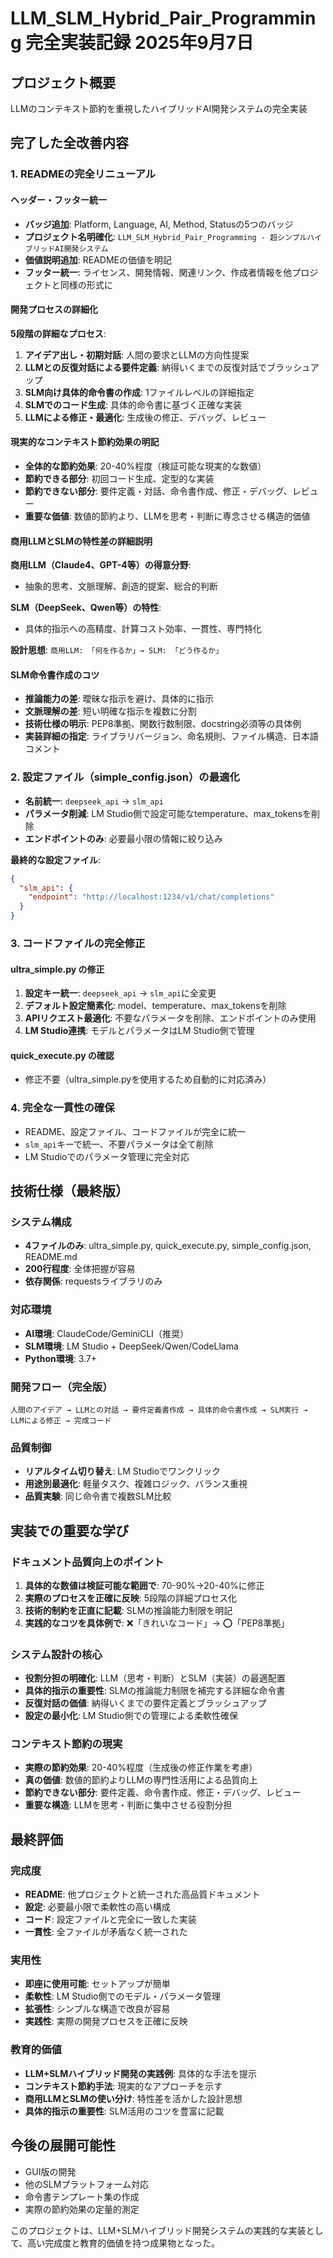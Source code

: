 # LLM_SLM_Hybrid_Pair_Programming 完全実装記録 2025年9月7日

## プロジェクト概要
LLMのコンテキスト節約を重視したハイブリッドAI開発システムの完全実装

## 完了した全改善内容

### 1. READMEの完全リニューアル

#### ヘッダー・フッター統一
- **バッジ追加**: Platform, Language, AI, Method, Statusの5つのバッジ
- **プロジェクト名明確化**: `LLM_SLM_Hybrid_Pair_Programming - 超シンプルハイブリッドAI開発システム`
- **価値説明追加**: READMEの価値を明記
- **フッター統一**: ライセンス、開発情報、関連リンク、作成者情報を他プロジェクトと同様の形式に

#### 開発プロセスの詳細化
**5段階の詳細なプロセス**:
1. **アイデア出し・初期対話**: 人間の要求とLLMの方向性提案
2. **LLMとの反復対話による要件定義**: 納得いくまでの反復対話でブラッシュアップ
3. **SLM向け具体的命令書の作成**: 1ファイルレベルの詳細指定
4. **SLMでのコード生成**: 具体的命令書に基づく正確な実装
5. **LLMによる修正・最適化**: 生成後の修正、デバッグ、レビュー

#### 現実的なコンテキスト節約効果の明記
- **全体的な節約効果**: 20-40%程度（検証可能な現実的な数値）
- **節約できる部分**: 初回コード生成、定型的な実装
- **節約できない部分**: 要件定義・対話、命令書作成、修正・デバッグ、レビュー
- **重要な価値**: 数値的節約より、LLMを思考・判断に専念させる構造的価値

#### 商用LLMとSLMの特性差の詳細説明
**商用LLM（Claude4、GPT-4等）の得意分野**:
- 抽象的思考、文脈理解、創造的提案、総合的判断

**SLM（DeepSeek、Qwen等）の特性**:
- 具体的指示への高精度、計算コスト効率、一貫性、専門特化

**設計思想**: `商用LLM: 「何を作るか」→ SLM: 「どう作るか」`

#### SLM命令書作成のコツ
- **推論能力の差**: 曖昧な指示を避け、具体的に指示
- **文脈理解の差**: 短い明確な指示を複数に分割
- **技術仕様の明示**: PEP8準拠、関数行数制限、docstring必須等の具体例
- **実装詳細の指定**: ライブラリバージョン、命名規則、ファイル構造、日本語コメント

### 2. 設定ファイル（simple_config.json）の最適化
- **名前統一**: `deepseek_api` → `slm_api`
- **パラメータ削減**: LM Studio側で設定可能なtemperature、max_tokensを削除
- **エンドポイントのみ**: 必要最小限の情報に絞り込み

**最終的な設定ファイル**:
```json
{
  "slm_api": {
    "endpoint": "http://localhost:1234/v1/chat/completions"
  }
}
```

### 3. コードファイルの完全修正

#### ultra_simple.py の修正
1. **設定キー統一**: `deepseek_api` → `slm_api`に全変更
2. **デフォルト設定簡素化**: model、temperature、max_tokensを削除
3. **APIリクエスト最適化**: 不要なパラメータを削除、エンドポイントのみ使用
4. **LM Studio連携**: モデルとパラメータはLM Studio側で管理

#### quick_execute.py の確認
- 修正不要（ultra_simple.pyを使用するため自動的に対応済み）

### 4. 完全な一貫性の確保
- README、設定ファイル、コードファイルが完全に統一
- `slm_api`キーで統一、不要パラメータは全て削除
- LM Studioでのパラメータ管理に完全対応

## 技術仕様（最終版）

### システム構成
- **4ファイルのみ**: ultra_simple.py, quick_execute.py, simple_config.json, README.md
- **200行程度**: 全体把握が容易
- **依存関係**: requestsライブラリのみ

### 対応環境
- **AI環境**: ClaudeCode/GeminiCLI（推奨）
- **SLM環境**: LM Studio + DeepSeek/Qwen/CodeLlama
- **Python環境**: 3.7+

### 開発フロー（完全版）
```
人間のアイデア → LLMとの対話 → 要件定義書作成 → 具体的命令書作成 → SLM実行 → LLMによる修正 → 完成コード
```

### 品質制御
- **リアルタイム切り替え**: LM Studioでワンクリック
- **用途別最適化**: 軽量タスク、複雑ロジック、バランス重視
- **品質実験**: 同じ命令書で複数SLM比較

## 実装での重要な学び

### ドキュメント品質向上のポイント
1. **具体的な数値は検証可能な範囲で**: 70-90%→20-40%に修正
2. **実際のプロセスを正確に反映**: 5段階の詳細プロセス化
3. **技術的制約を正直に記載**: SLMの推論能力制限を明記
4. **実践的なコツを具体例で**: ❌「きれいなコード」→ ⭕「PEP8準拠」

### システム設計の核心
- **役割分担の明確化**: LLM（思考・判断）とSLM（実装）の最適配置
- **具体的指示の重要性**: SLMの推論能力制限を補完する詳細な命令書
- **反復対話の価値**: 納得いくまでの要件定義とブラッシュアップ
- **設定の最小化**: LM Studio側での管理による柔軟性確保

### コンテキスト節約の現実
- **実際の節約効果**: 20-40%程度（生成後の修正作業を考慮）
- **真の価値**: 数値的節約よりLLMの専門性活用による品質向上
- **節約できない部分**: 要件定義、命令書作成、修正・デバッグ、レビュー
- **重要な構造**: LLMを思考・判断に集中させる役割分担

## 最終評価

### 完成度
- **README**: 他プロジェクトと統一された高品質ドキュメント
- **設定**: 必要最小限で柔軟性の高い構成
- **コード**: 設定ファイルと完全に一致した実装
- **一貫性**: 全ファイルが矛盾なく統一された

### 実用性
- **即座に使用可能**: セットアップが簡単
- **柔軟性**: LM Studio側でのモデル・パラメータ管理
- **拡張性**: シンプルな構造で改良が容易
- **実践性**: 実際の開発プロセスを正確に反映

### 教育的価値
- **LLM+SLMハイブリッド開発の実践例**: 具体的な手法を提示
- **コンテキスト節約手法**: 現実的なアプローチを示す
- **商用LLMとSLMの使い分け**: 特性差を活かした設計思想
- **具体的指示の重要性**: SLM活用のコツを豊富に記載

## 今後の展開可能性
- GUI版の開発
- 他のSLMプラットフォーム対応
- 命令書テンプレート集の作成
- 実際の節約効果の定量的測定

このプロジェクトは、LLM+SLMハイブリッド開発システムの実践的な実装として、高い完成度と教育的価値を持つ成果物となった。